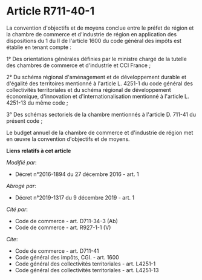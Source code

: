 # Article R711-40-1

La convention d'objectifs et de moyens conclue entre le préfet de région et la chambre de commerce et d'industrie de région
en application des dispositions du 1 du II de l'article 1600 du code général des impôts est établie en tenant compte : 

1° Des orientations générales définies par le ministre chargé de la tutelle des chambres de commerce et d'industrie et CCI
France ; 

2° Du schéma régional d'aménagement et de développement durable et d'égalité des territoires mentionné à l'article L. 4251-1
du code général des collectivités territoriales et du schéma régional de développement économique, d'innovation et
d'internationalisation mentionné à l'article L. 4251-13 du même code ; 

3° Des schémas sectoriels de la chambre mentionnés à l'article D. 711-41 du présent code ; 

Le budget annuel de la chambre de commerce et d'industrie de région met en œuvre la convention d'objectifs et de moyens.

**Liens relatifs à cet article**

_Modifié par_:

  - Décret n°2016-1894 du 27 décembre 2016 - art. 1

_Abrogé par_:

  - Décret n°2019-1317 du 9 décembre 2019 - art. 1

_Cité par_:

  - Code de commerce - art. D711-34-3 (Ab)
  - Code de commerce - art. R927-1-1 (V)

_Cite_:

  - Code de commerce - art. D711-41
  - Code général des impôts, CGI. - art. 1600
  - Code général des collectivités territoriales - art. L4251-1
  - Code général des collectivités territoriales - art. L4251-13
